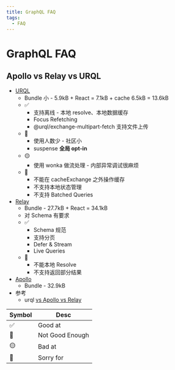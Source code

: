 ```yaml
---
title: GraphQL FAQ
tags:
  - FAQ
---
```


# GraphQL FAQ

## Apollo vs Relay vs URQL

- [URQL](https://github.com/FormidableLabs/urql)
  - Bundle 小 - 5.9kB + React = 7.1kB + cache 6.5kB = 13.6kB
  - ✅
    - 支持离线 - 本地 resolve、本地数据缓存
    - Focus Refetching
    - @urql/exchange-multipart-fetch 支持文件上传
  - 🔶
    - 使用人数少 - 社区小
    - suspense **全局 opt-in**
  - 🟡
    - 使用 wonka 做流处理 - 内部异常调试很麻烦
  - 🛑
    - 不能在 cacheExchange 之外操作缓存
    - 不支持本地状态管理
    - 不支持 Batched Queries
- [Relay](https://github.com/facebook/relay)
  - Bundle - 27.7kB + React = 34.1kB
  - 对 Schema 有要求
  - ✅
    - Schema 规范
    - 支持分页
    - Defer & Stream
    - Live Queries
  - 🛑
    - 不能本地 Resolve
    - 不支持返回部分结果
- [Apollo](https://github.com/apollographql/apollo-client)
  - Bundle - 32.9kB
- 参考
  - urql [vs Apollo vs Relay](https://formidable.com/open-source/urql/docs/comparison/)

| Symbol | Desc            |
| ------ | --------------- |
| ✅     | Good at         |
| 🔶     | Not Good Enough |
| 🟡     | Bad at          |
| 🛑     | Sorry for       |
